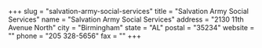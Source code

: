 +++
slug = "salvation-army-social-services"
title = "Salvation Army Social Services"
name = "Salvation Army Social Services"
address = "2130 11th Avenue North"
city = "Birmingham"
state = "AL"
postal = "35234"
website = ""
phone = "205 328-5656"
fax = ""
+++
